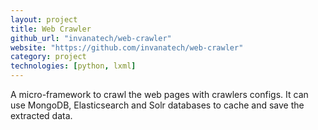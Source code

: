 ```yaml
---
layout: project
title: Web Crawler
github_url: "invanatech/web-crawler"
website: "https://github.com/invanatech/web-crawler"
category: project
technologies: [python, lxml]
---
```


A micro-framework to crawl the web pages with crawlers configs. It can use MongoDB, Elasticsearch and Solr databases to cache and save the extracted data.
